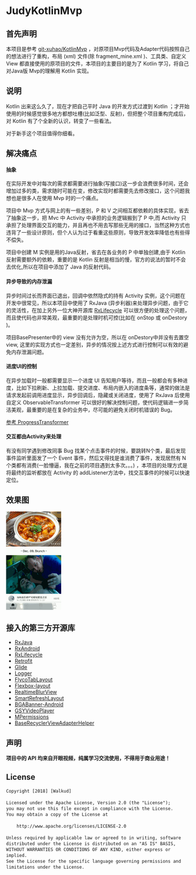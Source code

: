 # JudyKotlinMvp

## 首先声明

本项目是参考 [git-xuhao/KotlinMvp](https://github.com/git-xuhao/KotlinMvp) ，对原项目Mvp代码及Adapter代码按照自己的想法进行了重构，布局 (xml) 文件(除 fragment_mine.xml )、工具类、自定义 View 都直接使用的原项目的文件，本项目的主要目的是为了 Kotlin 学习，将自己对Java版 Mvp的理解用 Kotlin 实现。

## 说明

Kotlin 出来这么久了，现在才把自己平时 Java 的开发方式过渡到 Kotlin ；才开始使用的时候感觉很多地方都想吐槽(比如泛型、反射)，但把整个项目重构完成后，对 Kotlin 有了个全新的认识，转变了一些看法。

对于新手这个项目值得你细看。

## 解决痛点

#### 抽象
在实际开发中对每次的需求都需要进行抽象(写接口)这一步会浪费很多时间，还会增加过多的类，需求随时可能在变，修改实现时都需要先去修改接口，这个问题我想也是很多人在使用 Mvp 时的一个痛点。

项目中 Mvp 方式与网上的有一些差别，P 和 V 之间相互都依赖的具体实现，省去了抽象这一步，把 Mvc 中 Activity 中承担的业务逻辑搬到了 P 中,而 Activity 只承担了处理界面交互的能力，并且再也不用去写那些无用的接口，当然这种方式也违背了一些设计原则，但个人认为过于看重这些原则，导致开发效率降低也有些得不偿失。

项目中创建 M 实例是用的Java反射，省去在各业务的 P 中单独创建,由于 Kotlin 反射需要额外的依赖，重要的是 Kotlin 反射是相当的慢，官方的说法的暂时不会去优化,所以在项目中添加了 Java 的反射代码。

#### 异步导致的内存泄漏
异步时间过长而界面已退出，回调中依然隐式的持有 Activity 实例，这个问题在开发中很常见，所以本项目中使用了 RxJava (异步利器)来处理异步问题，由于它的灵活性，在加上另外一位大神开源库 [RxLifecycle](https://github.com/trello/RxLifecycle) 可以很方便的处理这个问题，而且使代码也非常美观，最重要的是处理时机可控(比如在 onStop 或 onDestory )。

项目BasePresenter中的 view 没有允许为空，所以在 onDestory中并没有去置空view, 这里的实现方式也一定差别，异步的情况按上述方式进行控制可以有效的避免内存泄漏问题。

#### 进度UI的控制

在异步加载时一般都需要显示一个进度 UI 告知用户等待，而且一般都会有多种进度，比如下拉刷新、上拉加载、提交进度、布局内嵌入的进度条等，通常的做法是请求发起前调用进度显示，异步回调后，隐藏或关闭进度，使用了 RxJava 后使用自定义 ObservableTransformer 可以很好的解决控制问题，使代码逻辑进一步简洁美观，最重要的是在复杂的业务中，尽可能的避免关闭时机错误的 Bug。


[参考 ProgressTransformer](./app/src/main/java/com/walkud/app/rx/transformer/ProgressTransformer.kt)


#### 交互都由Activity来处理

有没有同学遇到修改同事 Bug 找某个点击事件的时候，要跳转N个类，最后发现事件监听里面发了一个 Event 事件，然后又得找是谁消费了事件，发现居然有 N 个类都有消费(一脸懵逼，我在之前的项目遇到太多次。。。)
，本项目的处理方式是将最终的监听都放在 Activity 的 addListener方法中，找交互事件的时候可以快速定位。

## 效果图

<img src="./material/JudyKotlinMvpGif.gif" width="30%">


## 接入的第三方开源库

 - [RxJava](https://github.com/ReactiveX/RxJava)
 - [RxAndroid](https://github.com/ReactiveX/RxAndroid)
 - [RxLifecycle](https://github.com/trello/RxLifecycle)
 - [Retrofit](https://github.com/square/retrofit)
 - [Glide](https://github.com/bumptech/glide)
 - [Logger](https://github.com/orhanobut/logger)
 - [FlycoTabLayout](https://github.com/H07000223/FlycoTabLayout)
 - [Flexbox-layout](https://github.com/google/flexbox-layout)
 - [RealtimeBlurView](https://github.com/mmin18/RealtimeBlurView)
 - [SmartRefreshLayout](https://github.com/scwang90/SmartRefreshLayout)
 - [BGABanner-Android](https://github.com/bingoogolapple/BGABanner-Android)
 - [GSYVideoPlayer](https://github.com/CarGuo/GSYVideoPlayer)
 - [MPermissions](https://github.com/hongyangAndroid/MPermissions)
 - [BaseRecyclerViewAdapterHelper](https://github.com/CymChad/BaseRecyclerViewAdapterHelper)

## 声明
**项目中的 API 均来自开眼视频，纯属学习交流使用，不得用于商业用途！**

## License

```
Copyright [2018] [Walkud]

Licensed under the Apache License, Version 2.0 (the "License");
you may not use this file except in compliance with the License.
You may obtain a copy of the License at

    http://www.apache.org/licenses/LICENSE-2.0

Unless required by applicable law or agreed to in writing, software
distributed under the License is distributed on an "AS IS" BASIS,
WITHOUT WARRANTIES OR CONDITIONS OF ANY KIND, either express or implied.
See the License for the specific language governing permissions and
limitations under the License.

```